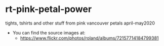 # rt-pink-petal-power
tights, tshirts and other stuff from pink vancouver petals april-may2020

* You can find the source images at:
    * https://www.flickr.com/photos/roland/albums/72157714184799381

